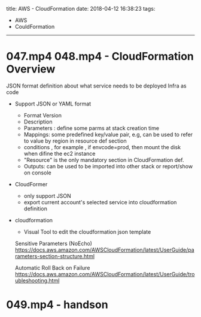title: AWS - CloudFormation
date: 2018-04-12 16:38:23
tags:
- AWS
- CouldFormation
---

# 047.mp4 048.mp4 - CloudFormation Overview

JSON format definition about what service needs to be deployed
Infra as code


* Support JSON or YAML format
  * Format Version
  * Description
  * Parameters : define some parms at stack creation time
  * Mappings: some predefined key/value pair, e.g, can be used to refer to value by region in resource def section
  * conditions , for example , if envcode=prod, then mount the disk when difine the ec2 instance
  * "Resource" is the only mandatory section in CloudFormation def.
  * Outputs: can be used to be imported into other stack or report/show on console
* CloudFormer
  * only support JSON
  * export current account's selected service into cloudformation definition
* cloudformation
  * Visual Tool to edit the cloudformation json template



  Sensitive Parameters (NoEcho)
  https://docs.aws.amazon.com/AWSCloudFormation/latest/UserGuide/parameters-section-structure.html


  Automatic Roll Back on Failure
  https://docs.aws.amazon.com/AWSCloudFormation/latest/UserGuide/troubleshooting.html

# 049.mp4 - handson
